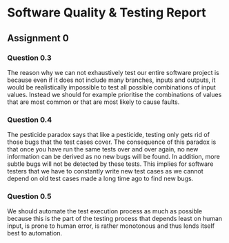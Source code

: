 # Software Quality & Testing Report

## Assignment 0

### Question 0.3

The reason why we can not exhaustively test our entire software project is because even if it does not include many branches, inputs and outputs, it would be realistically impossible to test all possible combinations of input values. Instead we should for example prioritise the combinations of values that are most common or that are most likely to cause faults.

### Question 0.4

The pesticide paradox says that like a pesticide, testing only gets rid of those bugs that the test cases cover. The consequence of this paradox is that once you have run the same tests over and over again, no new information can be derived as no new bugs will be found. In addition, more subtle bugs will not be detected by these tests. This implies for software testers that we have to constantly write new test cases as we cannot depend on old test cases made a long time ago to find new bugs.

### Question 0.5

We should automate the test execution process as much as possible because this is the part of the testing process that depends least on human input, is prone to human error, is rather monotonous and thus lends itself best to automation.
